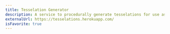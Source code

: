 ```yaml
---
title: Tesselation Generator
description: A service to procedurally generate tesselations for use as CSS background images or SVG images. Built with Express.
externalUrl: https://tesselations.herokuapp.com/
isFavorite: true
---
```

